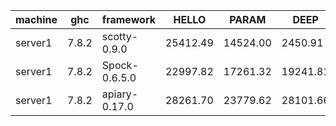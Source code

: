 |machine  |ghc    |framework    |HELLO   |PARAM   |DEEP    |AFTER_DEEP|
|---------|-------|-------------|--------|--------|--------|----------|
|server1  |7.8.2  |scotty-0.9.0 |25412.49|14524.00|2450.91 |8987.21   |
|server1  |7.8.2  |Spock-0.6.5.0|22997.82|17261.32|19241.81|25112.94  |
|server1  |7.8.2  |apiary-0.17.0|28261.70|23779.62|28101.66|32418.12  |
